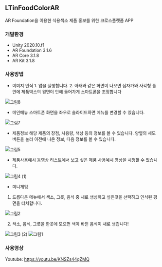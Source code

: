## LTinFoodColorAR
 AR Foundation을 이용한 식용색소 제품 홍보를 위한 크로스플랫폼 APP
 ### 개발환경
  * Unity 2020.10.f1
  * AR Foundation 3.1.6
  * AR Core 3.1.8
  * AR Kit 3.1.8
 ### 사용방법
   * 이미지 인식
    1. 앱을 실행합니다.
    2. 아래와 같은 화면이 나오면 십자가와 사각형 틀 안에 제품박스의 윗면이 안에 들어가게 스마트폰을 조정합니다
   
   ![그림8](https://user-images.githubusercontent.com/54172578/134366039-fa05872f-dc7d-4de6-a443-b083aec8ab45.png) 
   * 메인메뉴
    스마트폰 화면을 좌우로 슬라이드하면 메뉴를 변경할 수 있습니다.
   
   ![그림7](https://user-images.githubusercontent.com/54172578/134366036-9cbc2a38-3eb0-4533-bd2f-81ace22014ca.png)
    
   * 제품정보
    해당 제품의 장점, 사용량, 색상 등의 정보를 볼 수 있습니다.
    양옆의 세모버튼을 눌러 이전에 나온 정보, 다음 정보를 볼 수 있습니다.
   
   ![그림5](https://user-images.githubusercontent.com/54172578/134366030-e39b8a10-5ccc-4e44-809c-339fe3ea223a.png)
   * 제품사용예시
    동영상 리스트에서 보고 싶은 제품 사용예시 영상을 시청할 수 있습니다.
   
   ![그림4 (1)](https://user-images.githubusercontent.com/54172578/134367135-dbef5602-ad9e-4d42-ba34-2d0b349b5f0c.png)
   * 미니게임
   
   1. 드롭다운 메뉴에서 색소, 그릇, 음식 중 새로 생성하고 싶은것을 선택하고 인식된 평면을 터치합니다.
    
   ![그림2](https://user-images.githubusercontent.com/54172578/134366019-98ff44de-17d4-408c-88fe-fdd2f8e88711.png)
   
   2. 색소, 음식, 그릇을 한곳에 모으면 색이 바뀐 음식이 새로 생깁니다!
   
   ![그림3 (2)](https://user-images.githubusercontent.com/54172578/134367409-ab9c4590-16ce-44a0-a77f-1a052100513e.png)
   ![그림1](https://user-images.githubusercontent.com/54172578/134365360-e70376b2-62bc-4b23-b8d6-d5c81a1eef0f.png)
    
  ### 사용영상
   Youtube: https://youtu.be/KNSZs44qZMQ
